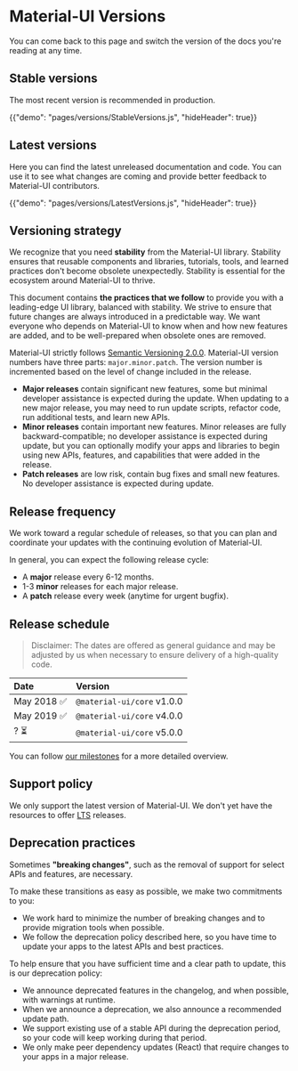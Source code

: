 # Material-UI Versions

<p class="description">You can come back to this page and switch the version of the docs you're reading at any time.</p>

## Stable versions

The most recent version is recommended in production.

{{"demo": "pages/versions/StableVersions.js", "hideHeader": true}}

## Latest versions

Here you can find the latest unreleased documentation and code. You can use it to see what changes are coming and provide better feedback to Material-UI contributors.

{{"demo": "pages/versions/LatestVersions.js", "hideHeader": true}}

## Versioning strategy

We recognize that you need **stability** from the Material-UI library. Stability ensures that reusable components and libraries, tutorials, tools, and learned practices don't become obsolete unexpectedly. Stability is essential for the ecosystem around Material-UI to thrive.

This document contains **the practices that we follow** to provide you with a leading-edge UI library, balanced with stability. We strive to ensure that future changes are always introduced in a predictable way. We want everyone who depends on Material-UI to know when and how new features are added, and to be well-prepared when obsolete ones are removed.

Material-UI strictly follows [Semantic Versioning 2.0.0](https://semver.org/). Material-UI version numbers have three parts: `major.minor.patch`. The version number is incremented based on the level of change included in the release.

- **Major releases** contain significant new features, some but minimal developer assistance is expected during the update. When updating to a new major release, you may need to run update scripts, refactor code, run additional tests, and learn new APIs.
- **Minor releases** contain important new features. Minor releases are fully backward-compatible; no developer assistance is expected during update, but you can optionally modify your apps and libraries to begin using new APIs, features, and capabilities that were added in the release.
- **Patch releases** are low risk, contain bug fixes and small new features. No developer assistance is expected during update.

## Release frequency

We work toward a regular schedule of releases, so that you can plan and coordinate your updates with the continuing evolution of Material-UI.

In general, you can expect the following release cycle:

- A **major** release every 6-12 months.
- 1-3 **minor** releases for each major release.
- A **patch** release every week (anytime for urgent bugfix).

## Release schedule

> Disclaimer: The dates are offered as general guidance and may be adjusted by us when necessary to ensure delivery of a high-quality code.

| Date       | Version                    |
|:---------- |:-------------------------- |
| May 2018 ✅ | `@material-ui/core` v1.0.0 |
| May 2019 ✅ | `@material-ui/core` v4.0.0 |
| ? ⏳        | `@material-ui/core` v5.0.0 |


You can follow [our milestones](https://github.com/mui-org/material-ui/milestones) for a more detailed overview.

## Support policy

We only support the latest version of Material-UI. We don't yet have the resources to offer [LTS](https://en.wikipedia.org/wiki/Long-term_support) releases.

## Deprecation practices

Sometimes **"breaking changes"**, such as the removal of support for select APIs and features, are necessary.

To make these transitions as easy as possible, we make two commitments to you:

- We work hard to minimize the number of breaking changes and to provide migration tools when possible.
- We follow the deprecation policy described here, so you have time to update your apps to the latest APIs and best practices.

To help ensure that you have sufficient time and a clear path to update, this is our deprecation policy:

- We announce deprecated features in the changelog, and when possible, with warnings at runtime.
- When we announce a deprecation, we also announce a recommended update path.
- We support existing use of a stable API during the deprecation period, so your code will keep working during that period.
- We only make peer dependency updates (React) that require changes to your apps in a major release.